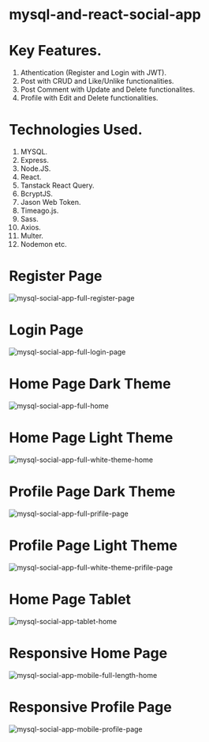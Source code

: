 # mysql-and-react-social-app
# Key Features.
1. Athentication (Register and Login with JWT).
2. Post with CRUD and Like/Unlike functionalities.
3. Post Comment with Update and Delete functionalites.
4. Profile with Edit and Delete functionalities.
# Technologies Used.
1. MYSQL.
2. Express.
3. Node.JS.
4. React.
5. Tanstack React Query.
6. BcryptJS.
7. Jason Web Token.
8. Timeago.js.
9. Sass.
10. Axios.
11. Multer.
12. Nodemon etc.


# Register Page
![mysql-social-app-full-register-page](https://user-images.githubusercontent.com/73966666/232323625-8b5866de-7e92-46ea-9b95-189e412ea99c.PNG)
# Login Page
![mysql-social-app-full-login-page](https://user-images.githubusercontent.com/73966666/232323654-a483e6e1-3b09-421f-904e-70015ce50452.PNG)
# Home Page Dark Theme
![mysql-social-app-full-home](https://user-images.githubusercontent.com/73966666/232323931-32bc639c-49df-4ac4-8c4d-ddef084d897d.PNG)
# Home Page Light Theme
![mysql-social-app-full-white-theme-home](https://user-images.githubusercontent.com/73966666/232323954-b0752eca-6f5f-4e5d-9232-f9863e71ccc6.PNG)
# Profile Page Dark Theme
![mysql-social-app-full-prifile-page](https://user-images.githubusercontent.com/73966666/232323969-d9204094-7551-47fe-81ed-42ce32d8560f.PNG)
# Profile Page Light Theme
![mysql-social-app-full-white-theme-prifile-page](https://user-images.githubusercontent.com/73966666/232324011-a7e158a3-afee-4fcb-99b3-8ba3bbab1379.PNG)
# Home Page Tablet
![mysql-social-app-tablet-home](https://user-images.githubusercontent.com/73966666/232324068-abf30705-dae8-48f0-bdf6-b27569209674.PNG)
# Responsive Home Page
![mysql-social-app-mobile-full-length-home](https://user-images.githubusercontent.com/73966666/232324081-c54a3023-5b69-4483-b842-5d703ba6254b.png)
# Responsive Profile Page
![mysql-social-app-mobile-profile-page](https://user-images.githubusercontent.com/73966666/232324885-81876201-e9ca-4776-9bc1-4887cbe3b1e4.png)


